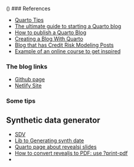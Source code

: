 () ### References
* [Quarto Tips](https://mine-cetinkaya-rundel.github.io/quarto-tip-a-day/)
* [The ultimate guide to starting a Quarto blog](https://albert-rapp.de/posts/13_quarto_blog_writing_guide/13_quarto_blog_writing_guide.html)
* [How to publish a Quarto Blog](https://quarto.org/docs/publishing/github-pages.html)
* [Creating a Blog With Quarto](https://beamilz.com/posts/2022-06-05-creating-a-blog-with-quarto/en/)
* [Blog that has Credit Risk Modeling Posts](https://www.listendata.com/search/label/Credit%20Risk%20Modeling?&max-results=8)
* [Example of an online course to get inspired](https://developers.google.com/machine-learning/crash-course/framing/video-lecture)


### The blog links
* [Github page](https://github.com/marcusos/fintech-scientist-blog/)
* [Netlify Site](https://fintech-scientist.netlify.app/)


### Some tips
## Synthetic data generator
* [SDV](https://sdv.dev/)
* [Lib to Generating synth date](https://github.com/sdv-dev/CTGAN)
* [Quarto page about revealsj slides](https://quarto.org/docs/presentations/revealjs/)
* [How to convert revealjs to PDF: use ?print-pdf](https://stackoverflow.com/questions/40778333/how-to-convert-r-reveal-js-presentation-to-pdf)
* 